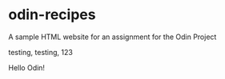 # odin-recipes

A sample HTML website for an assignment for the Odin Project

testing, testing, 123

Hello Odin!